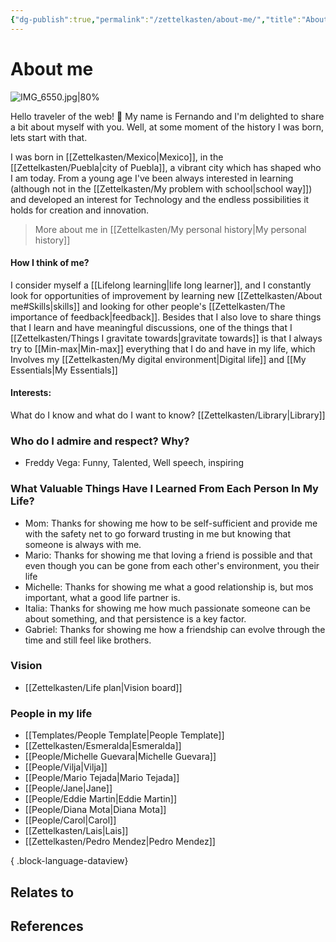 ```yaml
---
{"dg-publish":true,"permalink":"/zettelkasten/about-me/","title":"About me","tags":["personal","status/done","core/important-ideas"],"noteIcon":"","created":"2023-10-06T22:06:27.367+01:00"}
---
```



# About me


![IMG_6550.jpg|80%](/img/user/Files/IMG_6550.jpg)

Hello traveler of the web! 👋 My name is Fernando and I'm delighted to share a bit about myself with you. Well, at some moment of the history  I was born, lets start with that.

I was born in [[Zettelkasten/Mexico\|Mexico]], in the [[Zettelkasten/Puebla\|city of Puebla]], a vibrant city which has shaped who I am today. From a young age I've been always interested in learning (although not in the [[Zettelkasten/My problem with school\|school way]])  and developed an interest for Technology and the endless possibilities it holds for creation and innovation.

>More about me in [[Zettelkasten/My personal history\|My personal history]]

#### **How I think of me?**
I consider myself a [[Lifelong learning\|life long learner]], and I constantly look for opportunities of improvement by learning new [[Zettelkasten/About me#Skills\|skills]] and looking for other people's [[Zettelkasten/The importance of feedback\|feedback]].  Besides that I also love to share things that I learn and have meaningful discussions, one of the things that I [[Zettelkasten/Things I gravitate towards\|gravitate towards]] is that I always try to [[Min-max\|Min-max]] everything that I do and have in my life, which Involves my [[Zettelkasten/My digital environment\|Digital life]] and [[My Essentials\|My Essentials]]

#### **Interests:**
What do I know and what do I want to know? 
[[Zettelkasten/Library\|Library]]


### Who do I admire and respect? Why?

- Freddy Vega: Funny, Talented, Well speech, inspiring


### What Valuable Things Have I Learned From Each Person In My Life?

- Mom: Thanks for showing me how to be self-sufficient and provide me with the safety net to go forward trusting in me but knowing that someone is always with me.
- Mario: Thanks for showing me that loving a friend is possible and that even though you can be gone from each other's environment, you their life
- Michelle: Thanks for showing me what a good relationship is, but mos important, what a good life partner is.
- Italia: Thanks for showing me how much passionate someone can be about something, and that persistence is a key factor.
- Gabriel: Thanks for showing me how a friendship can evolve through the time and still feel like brothers.


### Vision
- [[Zettelkasten/Life plan\|Vision board]]


### People in my life
- [[Templates/People Template\|People Template]]
- [[Zettelkasten/Esmeralda\|Esmeralda]]
- [[People/Michelle Guevara\|Michelle Guevara]]
- [[People/Vilja\|Vilja]]
- [[People/Mario Tejada\|Mario Tejada]]
- [[People/Jane\|Jane]]
- [[People/Eddie Martin\|Eddie Martin]]
- [[People/Diana Mota\|Diana Mota]]
- [[People/Carol\|Carol]]
- [[Zettelkasten/Lais\|Lais]]
- [[Zettelkasten/Pedro Mendez\|Pedro Mendez]]

{ .block-language-dataview}


## Relates to
## References
